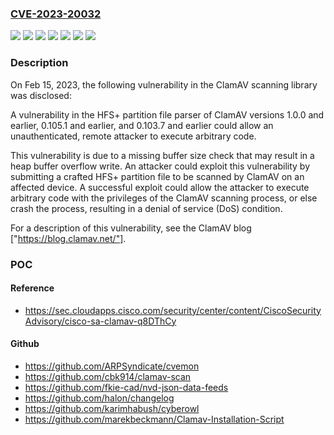 ### [CVE-2023-20032](https://cve.mitre.org/cgi-bin/cvename.cgi?name=CVE-2023-20032)
![](https://img.shields.io/static/v1?label=Product&message=Cisco%20AMP%20for%20Endpoints&color=blue)
![](https://img.shields.io/static/v1?label=Product&message=Cisco%20Secure%20Endpoint%20Private%20Cloud%20Administration%20Portal&color=blue)
![](https://img.shields.io/static/v1?label=Product&message=Cisco%20Web%20Security%20Appliance%20(WSA)&color=blue)
![](https://img.shields.io/static/v1?label=Version&message=%3D%2010.5.1-270%20&color=brighgreen)
![](https://img.shields.io/static/v1?label=Version&message=%3D%206.1.9%20&color=brighgreen)
![](https://img.shields.io/static/v1?label=Version&message=%3D%20N%2FA%20&color=brighgreen)
![](https://img.shields.io/static/v1?label=Vulnerability&message=n%2Fa&color=brighgreen)

### Description

On Feb 15, 2023, the following vulnerability in the ClamAV scanning library was disclosed:  A vulnerability in the HFS+ partition file parser of ClamAV versions 1.0.0 and earlier, 0.105.1 and earlier, and 0.103.7 and earlier could allow an unauthenticated, remote attacker to execute arbitrary code.  This vulnerability is due to a missing buffer size check that may result in a heap buffer overflow write. An attacker could exploit this vulnerability by submitting a crafted HFS+ partition file to be scanned by ClamAV on an affected device. A successful exploit could allow the attacker to execute arbitrary code with the privileges of the ClamAV scanning process, or else crash the process, resulting in a denial of service (DoS) condition. For a description of this vulnerability, see the ClamAV blog ["https://blog.clamav.net/"].

### POC

#### Reference
- https://sec.cloudapps.cisco.com/security/center/content/CiscoSecurityAdvisory/cisco-sa-clamav-q8DThCy

#### Github
- https://github.com/ARPSyndicate/cvemon
- https://github.com/cbk914/clamav-scan
- https://github.com/fkie-cad/nvd-json-data-feeds
- https://github.com/halon/changelog
- https://github.com/karimhabush/cyberowl
- https://github.com/marekbeckmann/Clamav-Installation-Script

